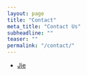 ```yaml
---
layout: page
title: "Contact"
meta_title: "Contact Us"
subheadline: ""
teaser: ""
permalink: "/contact/"
---
```


- [Jie][1]


 [1]: https://www.cs.utah.edu/~jcao/

